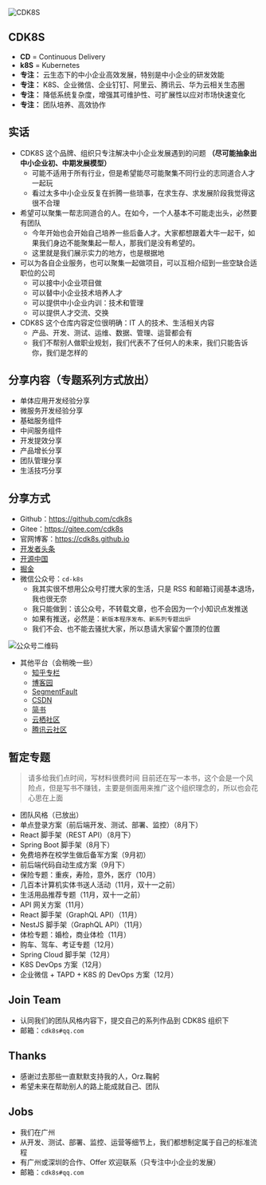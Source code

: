 
![CDK8S](http://img.gitnavi.com/markdown/cdk8s_logo_width900.jpg)

## CDK8S

- **CD** = Continuous Delivery
- **k8S** = Kubernetes
- **专注：** 云生态下的中小企业高效发展，特别是中小企业的研发效能
- **专注：** K8S、企业微信、企业钉钉、阿里云、腾讯云、华为云相关生态圈
- **专注：** 降低系统复杂度，增强其可维护性、可扩展性以应对市场快速变化
- **专注：** 团队培养、高效协作


## 实话

- CDK8S 这个品牌、组织只专注解决中小企业发展遇到的问题 **（尽可能抽象出中小企业初、中期发展模型）**
    - 可能不适用于所有行业，但是希望能尽可能聚集不同行业的志同道合人才一起玩
    - 看过太多中小企业反复在折腾一些琐事，在求生存、求发展阶段我觉得这很不合理
- 希望可以聚集一帮志同道合的人。在如今，一个人基本不可能走出头，必然要有团队
    - 今年开始也会开始自己培养一些后备人才。大家都想跟着大牛一起干，如果我们身边不能聚集起一帮人，那我们是没有希望的。
    - 这里就是我们展示实力的地方，也是根据地
- 可以为各自企业服务，也可以聚集一起做项目，可以互相介绍到一些空缺合适职位的公司
    - 可以接中小企业项目做
    - 可以替中小企业技术培养人才
    - 可以提供中小企业内训：技术和管理
    - 可以提供人才交流、交换
- CDK8S 这个仓库内容定位很明确：IT 人的技术、生活相关内容
    - 产品、开发、测试、运维、数据、管理、运营都会有
    - 我们不帮别人做职业规划，我们代表不了任何人的未来，我们只能告诉你，我们是怎样的

## 分享内容（专题系列方式放出）

- 单体应用开发经验分享
- 微服务开发经验分享
- 基础服务组件
- 中间服务组件
- 开发提效分享
- 产品增长分享
- 团队管理分享
- 生活技巧分享


## 分享方式

- Github：<https://github.com/cdk8s>
- Gitee：<https://gitee.com/cdk8s>
- 官网博客：<https://cdk8s.github.io>
- [开发者头条](https://toutiao.io/subjects/417320)
- [开源中国](https://my.oschina.net/u/4176465)
- [掘金](https://juejin.im/user/5d4aa5c8f265da03a31d21e1)
- 微信公众号：`cd-k8s`
    - 我其实很不想用公众号打搅大家的生活，只是 RSS 和邮箱订阅基本退场，我也很无奈
    - 我只能做到：该公众号，不转载文章，也不会因为一个小知识点发推送
    - 如果有推送，必然是：`新版本程序发布、新系列专题出炉`
    - 我们不会、也不能去骚扰大家，所以恳请大家留个置顶的位置

![公众号二维码](http://img.gitnavi.com/markdown/cdk8s_qr_300px.png)

- 其他平台（会稍晚一些）
    - [知乎专栏](https://zhuanlan.zhihu.com/cdk8s)
    - [博客园](https://www.cnblogs.com/cdk8s/)
    - [SegmentFault](https://segmentfault.com/u/cdk8s)
    - [CSDN](https://blog.csdn.net/cdk8s)
    - [简书](https://www.jianshu.com/u/e931fe47ba7e)
    - [云栖社区](https://yq.aliyun.com/u/cicdk8s)
    - [腾讯云社区](https://cloud.tencent.com/developer/column/2618)



## 暂定专题

> 请多给我们点时间，写材料很费时间
> 目前还在写一本书，这个会是一个风险点，但是写书不赚钱，主要是侧面用来推广这个组织理念的，所以也会花心思在上面

- 团队风格（已放出）
- 单点登录方案（前后端开发、测试、部署、监控）（8月下）
- React 脚手架（REST API）（8月下）
- Spring Boot 脚手架（8月下）
- 免费培养在校学生做后备军方案（9月初）
- 前后端代码自动生成方案（9月下）
- 保险专题：重疾，寿险，意外，医疗（10月）
- 几百本计算机实体书送人活动（11月，双十一之前）
- 生活用品推荐专题（11月，双十一之前）
- API 网关方案（11月）
- React 脚手架（GraphQL API）（11月）
- NestJS 脚手架（GraphQL API）（11月）
- 体检专题：婚检，商业体检（11月）
- 购车、驾车、考证专题（12月）
- Spring Cloud 脚手架（12月）
- K8S DevOps 方案（12月）
- 企业微信 + TAPD + K8S 的 DevOps 方案（12月）

## Join Team

- 认同我们的团队风格内容下，提交自己的系列作品到 CDK8S 组织下
- 邮箱：`cdk8s#qq.com`

## Thanks

- 感谢过去那些一直默默支持我的人，Orz.鞠躬
- 希望未来在帮助别人的路上能成就自己、团队

## Jobs

- 我们在广州
- 从开发、测试、部署、监控、运营等细节上，我们都想制定属于自己的标准流程
- 有广州或深圳的合作、Offer 欢迎联系（只专注中小企业的发展）
- 邮箱：`cdk8s#qq.com`
